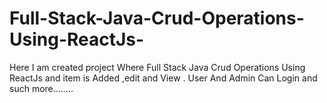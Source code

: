 # Full-Stack-Java-Crud-Operations-Using-ReactJs-
Here I am created project Where Full Stack Java Crud Operations Using ReactJs  and item is Added ,edit and View . User And Admin Can Login and such more........
